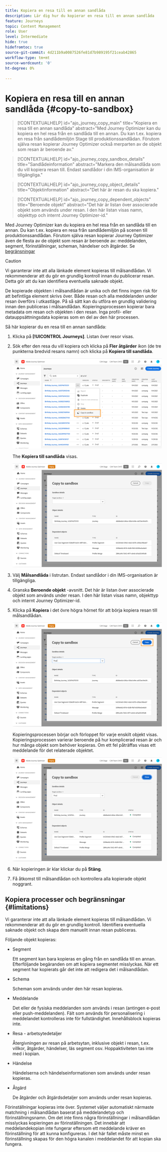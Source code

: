 ```yaml
---
title: Kopiera en resa till en annan sandlåda
description: Lär dig hur du kopierar en resa till en annan sandlåda
feature: Journeys
topic: Content Management
role: User
level: Intermediate
hide: true
hidefromtoc: true
source-git-commit: 4d211b9a0087526fe81d7b989195f21ceab42865
workflow-type: tm+mt
source-wordcount: '0'
ht-degree: 0%

---
```


# Kopiera en resa till en annan sandlåda {#copy-to-sandbox}

>[!CONTEXTUALHELP]
>id="ajo_journey_copy_main"
>title="Kopiera en resa till en annan sandlåda"
>abstract="Med Journey Optimizer kan du kopiera en hel resa från en sandlåda till en annan. Du kan t.ex. kopiera en resa från sandlådemiljön Stage till produktionssandlådan. Förutom själva resan kopierar Journey Optimizer också merparten av de objekt som resan är beroende av."

>[!CONTEXTUALHELP]
>id="ajo_journey_copy_sandbox_details"
>title="Sandlådeinformation"
>abstract="Markera den målsandlåda som du vill kopiera resan till. Endast sandlådor i din IMS-organisation är tillgängliga."

>[!CONTEXTUALHELP]
>id="ajo_journey_copy_object_details"
>title="Objektinformation"
>abstract="Det här är resan du ska kopiera."

>[!CONTEXTUALHELP]
>id="ajo_journey_copy_dependent_objects"
>title="Beroende objekt"
>abstract="Det här är listan över associerade objekt som används under resan. I den här listan visas namn, objekttyp och internt Journey Optimizer-id."

Med Journey Optimizer kan du kopiera en hel resa från en sandlåda till en annan. Du kan t.ex. kopiera en resa från sandlådemiljön på scenen till produktionssandlådan. Förutom själva resan kopierar Journey Optimizer även de flesta av de objekt som resan är beroende av: meddelanden, segment, förinställningar, scheman, händelser och åtgärder. Se [begränsningar](../event/about-events.md)

>[!CAUTION]
>
>Vi garanterar inte att alla länkade element kopieras till målsandlådan. Vi rekommenderar att du gör en grundlig kontroll innan du publicerar resan. Detta gör att du kan identifiera eventuella saknade objekt.

De kopierade objekten i målsandlådan är unika och det finns ingen risk för att befintliga element skrivs över. Både resan och alla meddelanden under resan överförs i utkastläge. På så sätt kan du utföra en grundlig validering innan den publiceras i målsandlådan. Kopieringsprocessen kopierar bara metadata om resan och objekten i den resan. Inga profil- eller datauppsättningsdata kopieras som en del av den här processen.

Så här kopierar du en resa till en annan sandlåda:

1. Klicka på **[!UICONTROL Journeys]**. Listan över resor visas.

2. Sök efter den resa du vill kopiera och klicka på **Fler åtgärder** ikon (de tre punkterna bredvid resans namn) och klicka på **Kopiera till sandlåda**.

   ![](assets/copy-sandbox1.png)

   The **Kopiera till sandlåda** visas.

   ![](assets/copy-sandbox2.png)

3. Välj **Målsandlåda** i listrutan. Endast sandlådor i din IMS-organisation är tillgängliga.

4. Granska **Beroende objekt** -avsnitt. Det här är listan över associerade objekt som används under resan. I den här listan visas namn, objekttyp och internt Journey Optimizer-id.

5. Klicka på **Kopiera** i det övre högra hörnet för att börja kopiera resan till målsandlådan.

   ![](assets/copy-sandbox3.png)

   Kopieringsprocessen börjar och förloppet för varje enskilt objekt visas. Kopieringsprocessen varierar beroende på hur komplicerad resan är och hur många objekt som behöver kopieras. Om ett fel påträffas visas ett meddelande för det relaterade objektet.

   ![](assets/copy-sandbox4.png)

6. När kopieringen är klar klickar du på **Stäng**.

7. Få åtkomst till målsandlådan och kontrollera alla kopierade objekt noggrant.

## Kopiera processer och begränsningar {#limitations}

Vi garanterar inte att alla länkade element kopieras till målsandlådan. Vi rekommenderar att du gör en grundlig kontroll. Identifiera eventuella saknade objekt och skapa dem manuellt innan resan publiceras.

Följande objekt kopieras:

* Segment

   Ett segment kan bara kopieras en gång från en sandlåda till en annan. Efterföljande begäranden om att kopiera segmentet misslyckas. När ett segment har kopierats går det inte att redigera det i målsandlådan.

* Schema

   Scheman som används under den här resan kopieras.

* Meddelande

   Det eller de fysiska meddelanden som används i resan (antingen e-post eller push-meddelanden). Fält som används för personalisering i meddelandet kontrolleras inte för fullständighet. Innehållsblock kopieras inte.

* Resa - arbetsytedetaljer

   Återgivningen av resan på arbetsytan, inklusive objekt i resan, t.ex. villkor, åtgärder, händelser, läs segment osv. Hoppaktiviteten tas inte med i kopian.

* Händelse

   Händelserna och händelseinformationen som används under resan kopieras.

* Åtgärd

   De åtgärder och åtgärdsdetaljer som används under resan kopieras.

Förinställningar kopieras inte över. Systemet väljer automatiskt närmaste matchning i målsandlådan baserat på meddelandetyp och förinställningsnamn. Om det inte finns några förinställningar i målsandlådan misslyckas kopieringen av förinställningen. Det innebär att meddelandekopian inte fungerar eftersom ett meddelande kräver en förinställning för att kunna konfigureras. I det här fallet måste minst en förinställning skapas för den högra kanalen i meddelandet för att kopian ska fungera.


